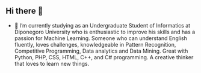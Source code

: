 ## Hi there 👋
- 🌱 I’m currently studying as an Undergraduate Student of Informatics at Diponegoro University who is enthusiastic to improve his skills and has a passion for Machine Learning. Someone who can understand English fluently, loves challenges, knowledgeable in Pattern Recognition, Competitive Programming, Data analytics and Data Mining. Great with Python, PHP, CSS, HTML, C++, and C# programming. A creative thinker that loves to learn new things.
<!--
**fidopecado/fidopecado** is a ✨ _special_ ✨ repository because its `README.md` (this file) appears on your GitHub profile.

Here are some ideas to get you started:

- 🔭 I’m currently working on ...
- 🌱 I’m currently learning ...
- 👯 I’m looking to collaborate on ...
- 🤔 I’m looking for help with ...
- 💬 Ask me about ...
- 📫 How to reach me: ...
- 😄 Pronouns: ...
- ⚡ Fun fact: ...
-->
